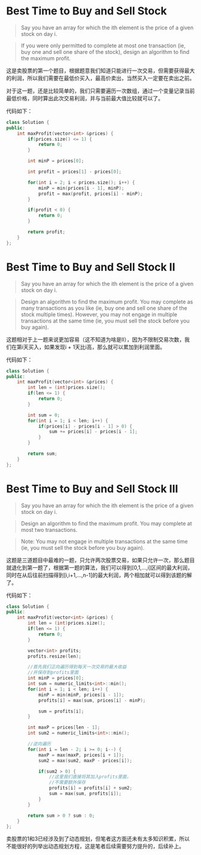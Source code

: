 # Best Time to Buy and Sell Stock

> Say you have an array for which the ith element is the price of a given stock on day i.

> If you were only permitted to complete at most one transaction (ie, buy one and sell one share of the stock), design an algorithm to find the maximum profit.

这是卖股票的第一个题目，根据题意我们知道只能进行一次交易，但需要获得最大的利润，所以我们需要在最低价买入，最高价卖出，当然买入一定要在卖出之前。

对于这一题，还是比较简单的，我们只需要遍历一次数组，通过一个变量记录当前最低价格，同时算出此次交易利润，并与当前最大值比较就可以了。

代码如下：

```c++
class Solution {
public:
    int maxProfit(vector<int> &prices) {
        if(prices.size() <= 1) {
            return 0;
        }

        int minP = prices[0];

        int profit = prices[1] - prices[0];

        for(int i = 2; i < prices.size(); i++) {
            minP = min(prices[i - 1], minP);
            profit = max(profit, prices[i] - minP);
        }

        if(profit < 0) {
            return 0;
        }

        return profit;
    }
};
```

# Best Time to Buy and Sell Stock II

> Say you have an array for which the ith element is the price of a given stock on day i.

> Design an algorithm to find the maximum profit. You may complete as many transactions as you like (ie, buy one and sell one share of the stock multiple times). However, you may not engage in multiple transactions at the same time (ie, you must sell the stock before you buy again).

这题相对于上一题来说更加容易（这不知道为啥是II），因为不限制交易次数，我们在第i天买入，如果发现i + 1天比i高，那么就可以累加到利润里面。

代码如下：

```c++
class Solution {
public:
    int maxProfit(vector<int> &prices) {
        int len = (int)prices.size();
        if(len <= 1) {
            return 0;
        }

        int sum = 0;
        for(int i = 1; i < len; i++) {
            if(prices[i] - prices[i - 1] > 0) {
                sum += prices[i] - prices[i - 1];
            }
        }

        return sum;
    }
};
```

# Best Time to Buy and Sell Stock III

> Say you have an array for which the ith element is the price of a given stock on day i.

> Design an algorithm to find the maximum profit. You may complete at most two transactions.

> Note:
> You may not engage in multiple transactions at the same time (ie, you must sell the stock before you buy again).

这题是三道题目中最难的一题，只允许两次股票交易，如果只允许一次，那么题目就退化到第一题了，根据第一题的算法，我们可以得到[0,1,...,i]区间的最大利润，同时在从后往前扫描得到[i,i+1,...,n-1]的最大利润，两个相加就可以得到该题的解了。

代码如下：

```c++
class Solution {
public:
    int maxProfit(vector<int> &prices) {
        int len = (int)prices.size();
        if(len <= 1) {
            return 0;
        }

        vector<int> profits;
        profits.resize(len);

        //首先我们正向遍历得到每天一次交易的最大收益
        //并保存到profits里面
        int minP = prices[0];
        int sum = numeric_limits<int>::min();
        for(int i = 1; i < len; i++) {
            minP = min(minP, prices[i - 1]);
            profits[i] = max(sum, prices[i] - minP);

            sum = profits[i];
        }

        int maxP = prices[len - 1];
        int sum2 = numeric_limits<int>::min();

        //逆向遍历
        for(int i = len - 2; i >= 0; i--) {
            maxP = max(maxP, prices[i + 1]);
            sum2 = max(sum2, maxP - prices[i]);

            if(sum2 > 0) {
                //这里我们直接将其加入profits里面，
                //不需要额外保存
                profits[i] = profits[i] + sum2;
                sum = max(sum, profits[i]);
            }
        }

        return sum > 0 ? sum : 0;
    }
};
```

卖股票的1和3已经涉及到了动态规划，但笔者这方面还未有太多知识积累，所以不能很好的列举出动态规划方程，这是笔者后续需要努力提升的，后续补上。
